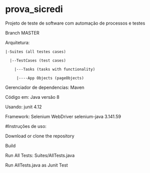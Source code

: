 # prova_sicredi 

Projeto de teste de software com automação de processos e testes

Branch MASTER

Arquitetura:

    |-Suites (all testes cases)

      |--TestCases (test cases)

        |---Tasks (tasks with functionality)

         |----App Objects (pageObjects)
Gerenciador de dependencias:  Maven

Código em: Java versão 8

Usando: junit 4.12

Framework: Selenium WebDriver selenium-java 3.141.59

#Instruções de uso:

Download or clone the repository

Build

Run All Tests: Suites/AllTests.java

Run AllTests.java as Junit Test
